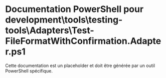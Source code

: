 # Documentation PowerShell pour development\tools\testing-tools\Adapters\Test-FileFormatWithConfirmation.Adapter.ps1

Cette documentation est un placeholder et doit être générée par un outil PowerShell spécifique.

